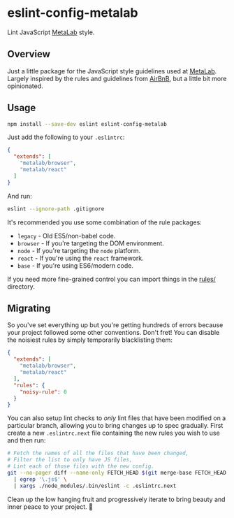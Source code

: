 # eslint-config-metalab

Lint JavaScript [MetaLab] style.

## Overview

Just a little package for the JavaScript style guidelines used at [MetaLab]. Largely inspired by the rules and guidelines from [AirBnB], but a little bit more opinionated.

## Usage

```sh
npm install --save-dev eslint eslint-config-metalab
```

Just add the following to your `.eslintrc`:

```json
{
  "extends": [
    "metalab/browser",
    "metalab/react"
  ]
}
```

And run:

```sh
eslint --ignore-path .gitignore
```

It's recommended you use some combination of the rule packages:

 * `legacy` - Old ES5/non-babel code.
 * `browser` - If you're targeting the DOM environment.
 * `node` - If you're targeting the `node` platform.
 * `react` - If you're using the `react` framework.
 * `base` - If you're using ES6/modern code.

If you need more fine-grained control you can import things in the [rules/](rules) directory.

## Migrating

So you've set everything up but you're getting hundreds of errors because your project followed some other conventions. Don't fret! You can disable the noisiest rules by simply temporarily blacklisting them:

```json
{
  "extends": [
    "metalab/browser",
    "metalab/react"
  ],
  "rules": {
    "noisy-rule": 0
  }
}
```

You can also setup lint checks to _only_ lint files that have been modified on a particular branch, allowing you to bring changes up to spec gradually. First create a new `.eslintrc.next` file containing the new rules you wish to use and then run:

```sh
# Fetch the names of all the files that have been changed,
# Filter the list to only have JS files,
# Lint each of those files with the new config.
git --no-pager diff --name-only FETCH_HEAD $(git merge-base FETCH_HEAD master) \
  | egrep '\.js$' \
  | xargs ./node_modules/.bin/eslint -c .eslintrc.next
```

Clean up the low hanging fruit and progressively iterate to bring beauty and inner peace to your project. :gem:

[MetaLab]: http://www.metalab.co
[AirBnB]: https://github.com/airbnb/javascript/tree/master/packages/eslint-config-airbnb

